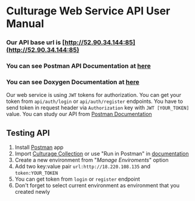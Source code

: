 # Culturage Web Service API User Manual
### Our API base url is [http://52.90.34.144:85](http://52.90.34.144:85)
### You can see Postman API Documentation at [here](https://documenter.getpostman.com/view/2986669/culturage-api/71FWB4x)
### You can see Doxygen Documentation at [here](http://52.90.34.144:85/static/doc/)

Our web service is using `JWT` tokens for authorization.
You can get your token from `api/auth/login` or `api/auth/register` endpoints.
You have to send token in request header via `Authorization` key with `JWT [YOUR_TOKEN]` value.
You can study our API from [Postman Documentation](https://documenter.getpostman.com/view/2986669/culturage-api/71FWB4x)

## Testing API
1. Install [Postman](https://www.getpostman.com) app
2. Import [Culturage Collection](https://raw.githubusercontent.com/bounswe/bounswe2017group11/master/backend/culturage.postman_collection.json) or use "Run in Postman" in [documentation](https://documenter.getpostman.com/view/2986669/culturage-api/71FWB4x)
3. Create a new environment from "_Manage Enviroments_" option
4. Add two key:value pair `url:http://18.220.108.135` and `token:YOUR_TOKEN`
5. You can get token from `login` or `register` endpoint
6. Don't forget to select current environment as environment that you created newly
